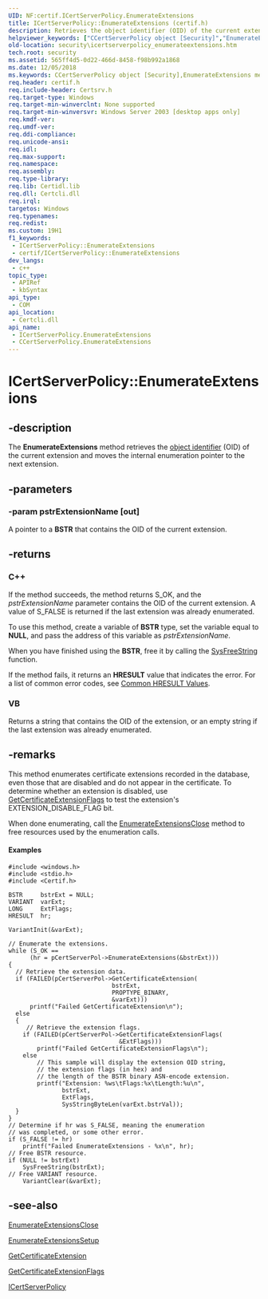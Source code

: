 ```yaml
---
UID: NF:certif.ICertServerPolicy.EnumerateExtensions
title: ICertServerPolicy::EnumerateExtensions (certif.h)
description: Retrieves the object identifier (OID) of the current extension and moves the internal enumeration pointer to the next extension.
helpviewer_keywords: ["CCertServerPolicy object [Security]","EnumerateExtensions method","EnumerateExtensions","EnumerateExtensions method [Security]","EnumerateExtensions method [Security]","CCertServerPolicy object","EnumerateExtensions method [Security]","ICertServerPolicy interface","ICertServerPolicy interface [Security]","EnumerateExtensions method","ICertServerPolicy.EnumerateExtensions","ICertServerPolicy::EnumerateExtensions","_certsrv_icertserverpolicy_enumerateextensions","certif/ICertServerPolicy::EnumerateExtensions","security.icertserverpolicy_enumerateextensions"]
old-location: security\icertserverpolicy_enumerateextensions.htm
tech.root: security
ms.assetid: 565ff4d5-0d22-466d-8458-f98b992a1868
ms.date: 12/05/2018
ms.keywords: CCertServerPolicy object [Security],EnumerateExtensions method, EnumerateExtensions, EnumerateExtensions method [Security], EnumerateExtensions method [Security],CCertServerPolicy object, EnumerateExtensions method [Security],ICertServerPolicy interface, ICertServerPolicy interface [Security],EnumerateExtensions method, ICertServerPolicy.EnumerateExtensions, ICertServerPolicy::EnumerateExtensions, _certsrv_icertserverpolicy_enumerateextensions, certif/ICertServerPolicy::EnumerateExtensions, security.icertserverpolicy_enumerateextensions
req.header: certif.h
req.include-header: Certsrv.h
req.target-type: Windows
req.target-min-winverclnt: None supported
req.target-min-winversvr: Windows Server 2003 [desktop apps only]
req.kmdf-ver: 
req.umdf-ver: 
req.ddi-compliance: 
req.unicode-ansi: 
req.idl: 
req.max-support: 
req.namespace: 
req.assembly: 
req.type-library: 
req.lib: Certidl.lib
req.dll: Certcli.dll
req.irql: 
targetos: Windows
req.typenames: 
req.redist: 
ms.custom: 19H1
f1_keywords:
 - ICertServerPolicy::EnumerateExtensions
 - certif/ICertServerPolicy::EnumerateExtensions
dev_langs:
 - c++
topic_type:
 - APIRef
 - kbSyntax
api_type:
 - COM
api_location:
 - Certcli.dll
api_name:
 - ICertServerPolicy.EnumerateExtensions
 - CCertServerPolicy.EnumerateExtensions
---
```


# ICertServerPolicy::EnumerateExtensions


## -description

The <b>EnumerateExtensions</b> method retrieves the <a href="/windows/desktop/SecGloss/o-gly">object identifier</a> (OID) of the current extension and moves the internal enumeration pointer to the next  extension.

## -parameters

### -param pstrExtensionName [out]

A pointer to a <b>BSTR</b> that contains the OID of the current extension.

## -returns

<h3>C++</h3>
 If the method succeeds, the method returns S_OK, and the <i>pstrExtensionName</i> parameter contains the OID  of the current extension. A value of S_FALSE is returned if the last extension was already enumerated.

To use this method, create a variable of <b>BSTR</b> type, set the variable equal to <b>NULL</b>, and pass the address of this variable as <i>pstrExtensionName</i>.

When you have finished using the <b>BSTR</b>, free it by calling the <a href="/previous-versions/windows/desktop/api/oleauto/nf-oleauto-sysfreestring">SysFreeString</a> function.

If the method fails, it returns an <b>HRESULT</b> value that indicates the error. For a list of common error codes, see <a href="/windows/desktop/SecCrypto/common-hresult-values">Common HRESULT Values</a>.

<h3>VB</h3>
 Returns a string that contains the OID of the extension, or an empty string if the last extension was already enumerated.

## -remarks

This method enumerates certificate extensions recorded in the database, even those that are disabled and do not appear in the certificate. To determine whether an extension is disabled, use 
<a href="/windows/desktop/api/certif/nf-certif-icertserverpolicy-getcertificateextensionflags">GetCertificateExtensionFlags</a> to test the extension's EXTENSION_DISABLE_FLAG bit.

When done enumerating, call the <a href="/windows/desktop/api/certif/nf-certif-icertserverpolicy-enumerateextensionsclose">EnumerateExtensionsClose</a> method to free resources used by the enumeration calls.


#### Examples


``` syntax
#include <windows.h>
#include <stdio.h>
#include <Certif.h>

BSTR     bstrExt = NULL;
VARIANT  varExt;
LONG     ExtFlags;
HRESULT  hr;

VariantInit(&varExt);

// Enumerate the extensions.
while (S_OK ==
      (hr = pCertServerPol->EnumerateExtensions(&bstrExt)))
{
  // Retrieve the extension data.
  if (FAILED(pCertServerPol->GetCertificateExtension(
                             bstrExt,
                             PROPTYPE_BINARY,
                             &varExt)))
      printf("Failed GetCertificateExtension\n");
  else
  {
     // Retrieve the extension flags.
    if (FAILED(pCertServerPol->GetCertificateExtensionFlags(
                               &ExtFlags)))
        printf("Failed GetCertificateExtensionFlags\n");
    else
        // This sample will display the extension OID string,
        // the extension flags (in hex) and
        // the length of the BSTR binary ASN-encode extension.
        printf("Extension: %ws\tFlags:%x\tLength:%u\n",
               bstrExt,
               ExtFlags,
               SysStringByteLen(varExt.bstrVal));
  }
}
// Determine if hr was S_FALSE, meaning the enumeration 
// was completed, or some other error.
if (S_FALSE != hr)
    printf("Failed EnumerateExtensions - %x\n", hr);
// Free BSTR resource.
if (NULL != bstrExt)
    SysFreeString(bstrExt);
// Free VARIANT resource.
    VariantClear(&varExt);

```


## -see-also

<a href="/windows/desktop/api/certif/nf-certif-icertserverpolicy-enumerateextensionsclose">EnumerateExtensionsClose</a>



<a href="/windows/desktop/api/certif/nf-certif-icertserverpolicy-enumerateextensionssetup">EnumerateExtensionsSetup</a>



<a href="/windows/desktop/api/certif/nf-certif-icertserverpolicy-getcertificateextension">GetCertificateExtension</a>



<a href="/windows/desktop/api/certif/nf-certif-icertserverpolicy-getcertificateextensionflags">GetCertificateExtensionFlags</a>



<a href="/windows/desktop/api/certif/nn-certif-icertserverpolicy">ICertServerPolicy</a>
